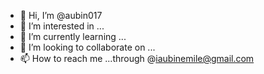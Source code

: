 - 👋 Hi, I’m @aubin017
- 👀 I’m interested in ...
- 🌱 I’m currently learning ...
- 💞️ I’m looking to collaborate on ...
- 📫 How to reach me ...through @iaubinemile@gmail.com

<!---
aubin017/aubin017 is a ✨ special ✨ repository because its `README.md` (this file) appears on your GitHub profile.
You can click the Preview link to take a look at your changes.
--->
